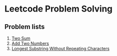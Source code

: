 # Leetcode Problem Solving

## Problem lists

1. [Two Sum](./TwoSum)
2. [Add Two Numbers](./AddTwoNumbers)
3. [Longest Substring Without Repeating Characters](./LongestSubstringWithoutRepeatingCharacters)
